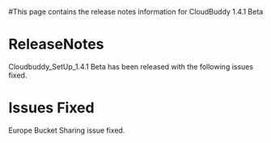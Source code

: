 #This page contains the release notes information for CloudBuddy 1.4.1 Beta

# ReleaseNotes #

Cloudbuddy\_SetUp\_1.4.1 Beta has been released with the following issues fixed.

# Issues Fixed #

Europe Bucket Sharing issue fixed.